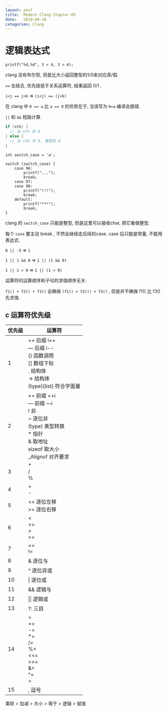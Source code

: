 ```yaml
---
layout: post
title:  Modern Clang Chapter-05
date:   2019-06-10
categories: Clang
---
```


# 逻辑表达式

`printf("%d,%d", 3 < 4, 3 > 4);`

clang 没有布尔型, 但是比大小返回整型的1/0来对应真/假.

`==` 左结合, 优先级低于关系运算符, 结果返回 0/1 .

`i<j == j<k` => `(i<j) == (j<k)`



在 clang 中 `0 == a` 比 `a == 0` 的优势在于, 当误写为 `0=a` 编译会报错.



`||` 和 `&&` 短路计算.



```c
if (sth) {
  // 当 sth 非 0
} else {
  // 当 sth 为 0, 整型的 0
}
```



```
int switch_case = 'a';

switch (switch_case) {
    case 96:
        printf("...");
        break;
    case 97:
    case 98:
        printf("!!!");
        break;
    default:
        printf("***");
        break;
}
```



clang 的 `switch_case`  只能是整型, 但是这里可以接收char, 把它看做整型.

每个 `case` 要主动 break , 不然会继续走后续的case. case 后只能是常量, 不能用表达式.



`0 || -5` => `1`



`1 || 1 && 0`  => `1 || (1 && 0)`



`1 || 1 < 0` => `1 || (1 < 0)`





运算符的运算顺序和子句的求值顺序无关:

`f1() + f2() + f3()` 会确保 `(f1() + f2()) + f3()` , 但是并不确保  f1() 比 f3()  先求值.



## c 运算符优先级

| 优先级 | 运算符                                                       |
| ------ | ------------------------------------------------------------ |
| 1      | ++    后缀 i++<br />—    后缀 i--<br />()    函数调用<br />[]    数组下标<br />.    结构体<br />->    结构体<br />(type){list}    符合字面量<br /> |
| 2      | ++    前缀 ++i<br />—    前缀 —i<br />!   非<br />~    逐位非<br />(type)   类型转换<br />*    指针<br />&    取地址<br />sizeof    取大小<br />_Alignof    对齐要求<br /> |
| 3      | *<br />/<br />%<br />                                        |
| 4      | +<br />-<br />                                               |
| 5      | <<    逐位左移<br />>>    逐位右移<br />                     |
| 6      | <<br /><=<br />><br />>=<br />                               |
| 7      | ==<br />!=<br />                                             |
| 8      | &    逐位与                                                  |
| 9      | ^    逐位异或                                                |
| 10     | \|    逐位或                                                 |
| 11     | &&   逻辑与                                                  |
| 12     | \|\|    逻辑或                                               |
| 13     | ?:    三目                                                   |
| 14     | =<br />+=<br />-=<br />*=<br />/=<br />%=<br /><<=<br />>>=<br />&=<br />^=<br />\=<br /> |
| 15     | ,    逗号                                                    |



乘除 > 加减 > 大小 > 等于 > 逻辑 > 赋值



